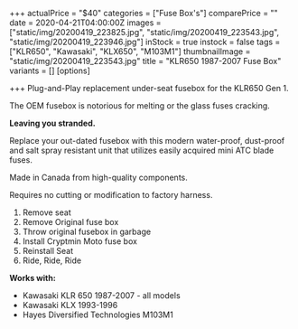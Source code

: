 +++
actualPrice = "$40"
categories = ["Fuse Box's"]
comparePrice = ""
date = 2020-04-21T04:00:00Z
images = ["static/img/20200419_223825.jpg", "static/img/20200419_223543.jpg", "static/img/20200419_223946.jpg"]
inStock = true
instock = false
tags = ["KLR650", "Kawasaki", "KLX650", "M103M1"]
thumbnailImage = "static/img/20200419_223543.jpg"
title = "KLR650 1987-2007 Fuse Box"
variants = []
[options]

+++
Plug-and-Play replacement under-seat fusebox for the KLR650 Gen 1.

The OEM fusebox is notorious for melting or the glass fuses cracking.

**Leaving you stranded.** 

Replace your out-dated fusebox with this modern water-proof, dust-proof and salt spray resistant unit that utilizes easily acquired mini ATC blade fuses.

Made in Canada from high-quality components. 

Requires no cutting or modification to factory harness. 

1. Remove seat
2. Remove Original fuse box
3. Throw original fusebox in garbage
4. Install Cryptmin Moto fuse box
5. Reinstall Seat
6. Ride, Ride, Ride

**Works with:**

* Kawasaki KLR 650 1987-2007 - all models
* Kawasaki KLX 1993-1996
* Hayes Diversified Technologies M103M1 